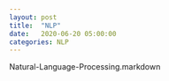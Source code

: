 ```yaml
---
layout: post
title:  "NLP"
date:   2020-06-20 05:00:00
categories: NLP
---
```


Natural-Language-Processing.markdown
